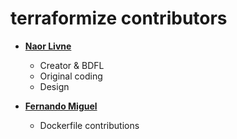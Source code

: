 terraformize contributors
===================

* **[Naor Livne](https://github.com/naorlivne)**

  * Creator & BDFL
  * Original coding
  * Design


* **[Fernando Miguel](https://github.com/FernandoMiguel)**

  * Dockerfile contributions

